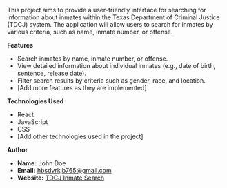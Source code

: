This project aims to provide a user-friendly interface for searching for information about inmates within the Texas Department of Criminal Justice (TDCJ) system. The application will allow users to search for inmates by various criteria, such as name, inmate number, or offense. 

**Features**

* Search inmates by name, inmate number, or offense.
* View detailed information about individual inmates (e.g., date of birth, sentence, release date).
* Filter search results by criteria such as gender, race, and location.
* [Add more features as they are implemented]

**Technologies Used**

* React
* JavaScript
* CSS
* [Add other technologies used in the project]

**Author**

* **Name:** John Doe
* **Email:** hbsdvrkjb765@gmail.com
* **Website:** [TDCJ Inmate Search](https://www.tdcj-inmatesearch.com)
